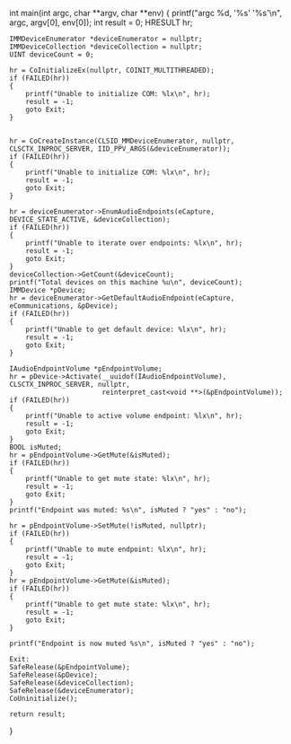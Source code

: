 int main(int argc, char **argv, char **env)
{
printf("argc %d, '%s' '%s'\n", argc, argv[0], env[0]);
int result = 0;
HRESULT hr;

    IMMDeviceEnumerator *deviceEnumerator = nullptr;
    IMMDeviceCollection *deviceCollection = nullptr;
    UINT deviceCount = 0;

    hr = CoInitializeEx(nullptr, COINIT_MULTITHREADED);
    if (FAILED(hr))
    {
        printf("Unable to initialize COM: %lx\n", hr);
        result = -1;
        goto Exit;
    }


    hr = CoCreateInstance(CLSID_MMDeviceEnumerator, nullptr, CLSCTX_INPROC_SERVER, IID_PPV_ARGS(&deviceEnumerator));
    if (FAILED(hr))
    {
        printf("Unable to initialize COM: %lx\n", hr);
        result = -1;
        goto Exit;
    }

    hr = deviceEnumerator->EnumAudioEndpoints(eCapture, DEVICE_STATE_ACTIVE, &deviceCollection);
    if (FAILED(hr))
    {
        printf("Unable to iterate over endpoints: %lx\n", hr);
        result = -1;
        goto Exit;
    }
    deviceCollection->GetCount(&deviceCount);
    printf("Total devices on this machine %u\n", deviceCount);
    IMMDevice *pDevice;
    hr = deviceEnumerator->GetDefaultAudioEndpoint(eCapture, eCommunications, &pDevice);
    if (FAILED(hr))
    {
        printf("Unable to get default device: %lx\n", hr);
        result = -1;
        goto Exit;
    }

    IAudioEndpointVolume *pEndpointVolume;
    hr = pDevice->Activate(__uuidof(IAudioEndpointVolume), CLSCTX_INPROC_SERVER, nullptr,
                           reinterpret_cast<void **>(&pEndpointVolume));
    if (FAILED(hr))
    {
        printf("Unable to active volume endpoint: %lx\n", hr);
        result = -1;
        goto Exit;
    }
    BOOL isMuted;
    hr = pEndpointVolume->GetMute(&isMuted);
    if (FAILED(hr))
    {
        printf("Unable to get mute state: %lx\n", hr);
        result = -1;
        goto Exit;
    }
    printf("Endpoint was muted: %s\n", isMuted ? "yes" : "no");

    hr = pEndpointVolume->SetMute(!isMuted, nullptr);
    if (FAILED(hr))
    {
        printf("Unable to mute endpoint: %lx\n", hr);
        result = -1;
        goto Exit;
    }
    hr = pEndpointVolume->GetMute(&isMuted);
    if (FAILED(hr))
    {
        printf("Unable to get mute state: %lx\n", hr);
        result = -1;
        goto Exit;
    }

    printf("Endpoint is now muted %s\n", isMuted ? "yes" : "no");

    Exit:
    SafeRelease(&pEndpointVolume);
    SafeRelease(&pDevice);
    SafeRelease(&deviceCollection);
    SafeRelease(&deviceEnumerator);
    CoUninitialize();

    return result;
}

